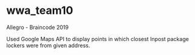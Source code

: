 # wwa_team10
Allegro - Braincode 2019

Used Google Maps API to display points in which closest Inpost package lockers were from given address.
